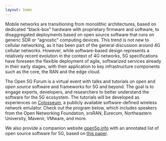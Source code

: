 ```yaml
---
layout: home
---
```



Mobile networks are transitioning from monolithic architectures, based on dedicated “black-box” hardware with proprietary firmware and software, to disaggregated deployments based on open source software that runs on generic SDR or “agnostic” computing devices. This trend is not new to cellular networking, as it has been part of the general discussion around 4G cellular networks. However, while software-based design represents a relatively recent evolution in the context of 4G networks, 5G specifications have foreseen the flexible deployment of agile, softwarized services already in their early stages, with their application to key infrastructure components such as the core, the RAN and the edge cloud. 
<!-- This “flexibility-by-design” puts 5G networks in the privileged position to meet the requirements of heterogeneous traffic classes, mobility and advanced applications through design that is unified, open and dynamically changeable. -->

The Open 5G Forum is a virtual event with talks and tutorials on *open* and *open source* software and frameworks for 5G and beyond. The goal is to engage experts, developers, and researchers to better understand the software for the 5G ecosystem. The tutorials will be developed as experiences on [Colosseum](colosseum.net), a publicly available software-defined wireless network emulator. Check out the program below, which includes speakers from the Open Networking Foundation, srsRAN, Eurecom, Northeastern University, Mavenir, VMware, and more.

We also provide a companion website [open5g.info](open5g.info) with an annotated list of open source software for 5G, based on [this paper](https://www.sciencedirect.com/science/article/pii/S1389128620311786).
